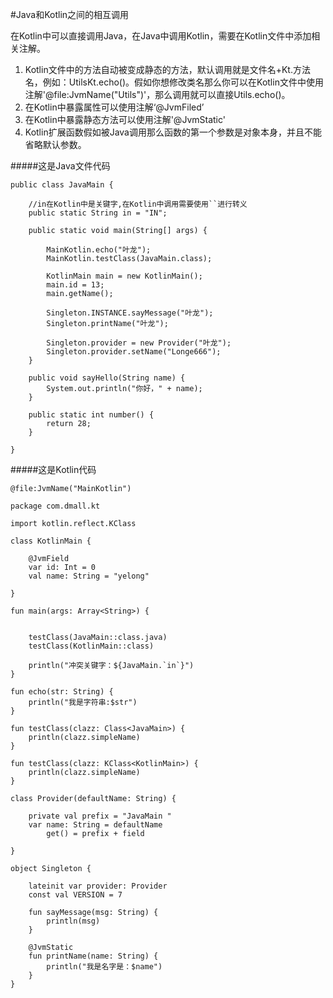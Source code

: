 #Java和Kotlin之间的相互调用

在Kotlin中可以直接调用Java，在Java中调用Kotlin，需要在Kotlin文件中添加相关注解。

1. Kotlin文件中的方法自动被变成静态的方法，默认调用就是文件名+Kt.方法名，例如：UtilsKt.echo()。假如你想修改类名那么你可以在Kotlin文件中使用注解'@file:JvmName("Utils")'，那么调用就可以直接Utils.echo()。
2. 在Kotlin中暴露属性可以使用注解‘@JvmFiled’
3. 在Kotlin中暴露静态方法可以使用注解'@JvmStatic'
4. Kotlin扩展函数假如被Java调用那么函数的第一个参数是对象本身，并且不能省略默认参数。

#####这是Java文件代码

```
public class JavaMain {

    //in在Kotlin中是关键字,在Kotlin中调用需要使用``进行转义
    public static String in = "IN";

    public static void main(String[] args) {

        MainKotlin.echo("叶龙");
        MainKotlin.testClass(JavaMain.class);

        KotlinMain main = new KotlinMain();
        main.id = 13;
        main.getName();

        Singleton.INSTANCE.sayMessage("叶龙");
        Singleton.printName("叶龙");

        Singleton.provider = new Provider("叶龙");
        Singleton.provider.setName("Longe666");
    }

    public void sayHello(String name) {
        System.out.println("你好，" + name);
    }

    public static int number() {
        return 28;
    }

}
```

#####这是Kotlin代码

```
@file:JvmName("MainKotlin")

package com.dmall.kt

import kotlin.reflect.KClass

class KotlinMain {

    @JvmField
    var id: Int = 0
    val name: String = "yelong"

}

fun main(args: Array<String>) {


    testClass(JavaMain::class.java)
    testClass(KotlinMain::class)

    println("冲突关键字：${JavaMain.`in`}")
}

fun echo(str: String) {
    println("我是字符串:$str")
}

fun testClass(clazz: Class<JavaMain>) {
    println(clazz.simpleName)
}

fun testClass(clazz: KClass<KotlinMain>) {
    println(clazz.simpleName)
}

class Provider(defaultName: String) {

    private val prefix = "JavaMain "
    var name: String = defaultName
        get() = prefix + field

}

object Singleton {

    lateinit var provider: Provider
    const val VERSION = 7

    fun sayMessage(msg: String) {
        println(msg)
    }

    @JvmStatic
    fun printName(name: String) {
        println("我是名字是：$name")
    }
}
```